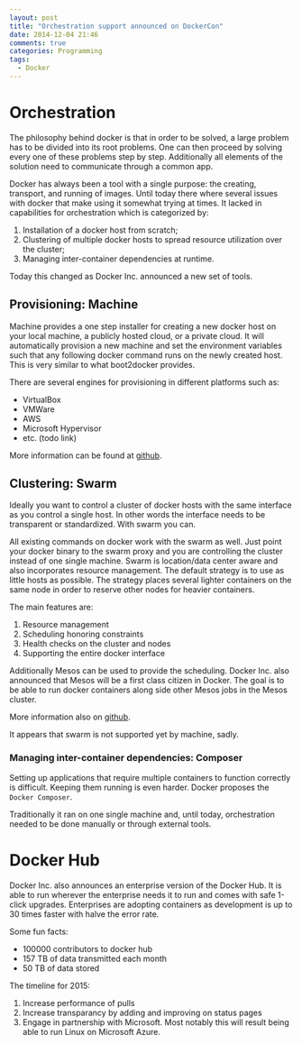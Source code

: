 ```yaml
---
layout: post
title: "Orchestration support announced on DockerCon"
date: 2014-12-04 21:46
comments: true
categories: Programming
tags:
  - Docker
---
```

# Orchestration

The philosophy behind docker is that in order to be solved, a large problem has to be divided into its root problems. One can then proceed by solving every one of these problems step by step. Additionally all elements of the solution need to communicate through a common app.

Docker has always been a tool with a single purpose: the creating, transport, and running of images. Until today there where several issues with docker that make using it somewhat trying at times. It lacked in capabilities for orchestration which is categorized by:

1. Installation of a docker host from scratch;
2. Clustering of multiple docker hosts to spread resource utilization over the cluster;
3. Managing inter-container dependencies at runtime.

Today this changed as Docker Inc. announced a new set of tools.

## Provisioning: Machine

Machine provides a one step installer for creating a new docker host on your local machine, a publicly hosted cloud, or a private cloud. It will automatically provision a new machine and set the environment variables such that any following docker command runs on the newly created host. This is very similar to what boot2docker provides.

There are several engines for provisioning in different platforms such as:

* VirtualBox
* VMWare
* AWS
* Microsoft Hypervisor
* etc. (todo link)

More information can be found at [github](https://github.com/docker/machine).

## Clustering: Swarm

Ideally you want to control a cluster of docker hosts with the same interface as you control a single host. In other words the interface needs to be transparent or standardized. With swarm you can.

All existing commands on docker work with the swarm as well. Just point your docker binary to the swarm proxy and you are controlling the cluster instead of one single machine. Swarm is location/data center aware and also incorporates resource management. The default strategy is to use as little hosts as possible. The strategy places several lighter containers on the same node in order to reserve other nodes for heavier containers.

The main features are:

1. Resource management
2. Scheduling honoring constraints
3. Health checks on the cluster and nodes
4. Supporting the entire docker interface

Additionally Mesos can be used to provide the scheduling. Docker Inc. also announced that Mesos will be a first class citizen in Docker. The goal is to be able to run docker containers along side other Mesos jobs in the Mesos cluster.

More information also on [github](https://github.com/docker/swarm).

It appears that swarm is not supported yet by machine, sadly.

### Managing inter-container dependencies: Composer

Setting up applications that require multiple containers to function correctly is difficult. Keeping them running is even harder. Docker proposes the `Docker Composer`.

Traditionally it ran on one single machine and, until today, orchestration needed to be done manually or through external tools.


# Docker Hub

Docker Inc. also announces an enterprise version of the Docker Hub. It is able to run wherever the enterprise needs it to run and comes with safe 1-click upgrades. Enterprises are adopting containers as development is up to 30 times faster with halve the error rate.

Some fun facts:

* 100000 contributors to docker hub
* 157 TB of data transmitted each month
* 50 TB of data stored

The timeline for 2015:

1. Increase performance of pulls
2. Increase transparancy by adding and improving on status pages
3. Engage in partnership with Microsoft. Most notably this will result being able to run Linux on Microsoft Azure.

